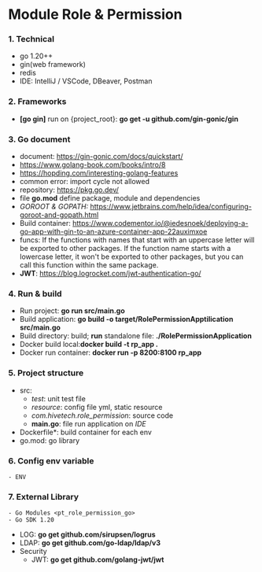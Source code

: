 # Module Role & Permission

### 1. Technical
   - go 1.20++
   - gin(web framework)
   - redis
   - IDE: IntelliJ / VSCode, DBeaver, Postman
### 2. Frameworks 
   - **[go gin]** run on {project_root}: **go get -u github.com/gin-gonic/gin**
### 3. Go document
   - document: https://gin-gonic.com/docs/quickstart/
   - https://www.golang-book.com/books/intro/8
   - https://hopding.com/interesting-golang-features
   - common error:  import cycle not allowed
   - repository: https://pkg.go.dev/
   - file **go.mod** define package, module and dependencies
   - *GOROOT & GOPATH:* https://www.jetbrains.com/help/idea/configuring-goroot-and-gopath.html
   - Build container: https://www.codementor.io/@iedesnoek/deploying-a-go-app-with-gin-to-an-azure-container-app-22auximxoe
   - funcs: If the functions with names that start with an uppercase letter will be exported to other packages. If the function name starts with a lowercase letter, it won't be exported to other packages, but you can call this function within the same package.
   - **JWT**: https://blog.logrocket.com/jwt-authentication-go/
### 4. Run & build
   - Run project: **go run src/main.go**
   - Build application: **go build -o target/RolePermissionApptilication src/main.go**
   - Build directory: build; **run** standalone file: **./RolePermissionApplication**
   - Docker build local:**docker build -t rp_app .**
   - Docker run container: **docker run -p 8200:8100 rp_app**
### 5. Project structure
   - src: 
     - *test*: unit test file
     - *resource*: config file yml, static resource
     - *com.hivetech.role_permission*: source code
     - **main.go**: file run application on *IDE*
   - Dockerfile*: build container for each env
   - go.mod: go library
### 6. Config env variable
    - ENV
### 7. External Library
    - Go Modules <pt_role_permission_go>
    - Go SDK 1.20
- LOG: **go get github.com/sirupsen/logrus**
- LDAP: **go get github.com/go-ldap/ldap/v3**
- Security
  - JWT: **go get github.com/golang-jwt/jwt**
